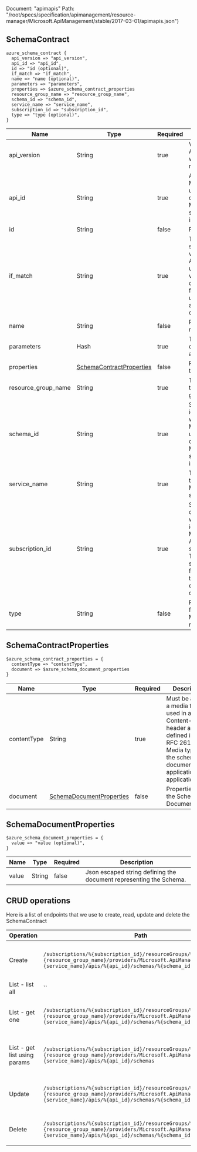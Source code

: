 Document: "apimapis"
Path: "/root/specs/specification/apimanagement/resource-manager/Microsoft.ApiManagement/stable/2017-03-01/apimapis.json")

## SchemaContract

```puppet
azure_schema_contract {
  api_version => "api_version",
  api_id => "api_id",
  id => "id (optional)",
  if_match => "if_match",
  name => "name (optional)",
  parameters => "parameters",
  properties => $azure_schema_contract_properties
  resource_group_name => "resource_group_name",
  schema_id => "schema_id",
  service_name => "service_name",
  subscription_id => "subscription_id",
  type => "type (optional)",
}
```

| Name        | Type           | Required       | Description       |
| ------------- | ------------- | ------------- | ------------- |
|api_version | String | true | Version of the API to be used with the client request. |
|api_id | String | true | API identifier. Must be unique in the current API Management service instance. |
|id | String | false | Resource ID. |
|if_match | String | true | The entity state (Etag) version of the Api schema to update. A value of '*' can be used for If-Match to unconditionally apply the operation. |
|name | String | false | Resource name. |
|parameters | Hash | true | The schema contents to apply. |
|properties | [SchemaContractProperties](#schemacontractproperties) | false | Properties of the Schema. |
|resource_group_name | String | true | The name of the resource group. |
|schema_id | String | true | Schema identifier within an API. Must be unique in the current API Management service instance. |
|service_name | String | true | The name of the API Management service. |
|subscription_id | String | true | Subscription credentials which uniquely identify Microsoft Azure subscription. The subscription ID forms part of the URI for every service call. |
|type | String | false | Resource type for API Management resource. |
        
## SchemaContractProperties

```puppet
$azure_schema_contract_properties = {
  contentType => "contentType",
  document => $azure_schema_document_properties
}
```

| Name        | Type           | Required       | Description       |
| ------------- | ------------- | ------------- | ------------- |
|contentType | String | true | Must be a valid a media type used in a Content-Type header as defined in the RFC 2616. Media type of the schema document (e.g. application/json, application/xml). |
|document | [SchemaDocumentProperties](#schemadocumentproperties) | false | Properties of the Schema Document. |
        
## SchemaDocumentProperties

```puppet
$azure_schema_document_properties = {
  value => "value (optional)",
}
```

| Name        | Type           | Required       | Description       |
| ------------- | ------------- | ------------- | ------------- |
|value | String | false | Json escaped string defining the document representing the Schema. |



## CRUD operations

Here is a list of endpoints that we use to create, read, update and delete the SchemaContract

| Operation | Path | Verb | Description | OperationID |
| ------------- | ------------- | ------------- | ------------- | ------------- |
|Create|`/subscriptions/%{subscription_id}/resourceGroups/%{resource_group_name}/providers/Microsoft.ApiManagement/service/%{service_name}/apis/%{api_id}/schemas/%{schema_id}`|Put|Creates or updates schema configuration for the API.|ApiSchema_CreateOrUpdate|
|List - list all|``||||
|List - get one|`/subscriptions/%{subscription_id}/resourceGroups/%{resource_group_name}/providers/Microsoft.ApiManagement/service/%{service_name}/apis/%{api_id}/schemas/%{schema_id}`|Get|Get the schema configuration at the API level.|ApiSchema_Get|
|List - get list using params|`/subscriptions/%{subscription_id}/resourceGroups/%{resource_group_name}/providers/Microsoft.ApiManagement/service/%{service_name}/apis/%{api_id}/schemas`|Get|Get the schema configuration at the API level.|ApiSchema_ListByApi|
|Update|`/subscriptions/%{subscription_id}/resourceGroups/%{resource_group_name}/providers/Microsoft.ApiManagement/service/%{service_name}/apis/%{api_id}/schemas/%{schema_id}`|Put|Creates or updates schema configuration for the API.|ApiSchema_CreateOrUpdate|
|Delete|`/subscriptions/%{subscription_id}/resourceGroups/%{resource_group_name}/providers/Microsoft.ApiManagement/service/%{service_name}/apis/%{api_id}/schemas/%{schema_id}`|Delete|Deletes the schema configuration at the Api.|ApiSchema_Delete|